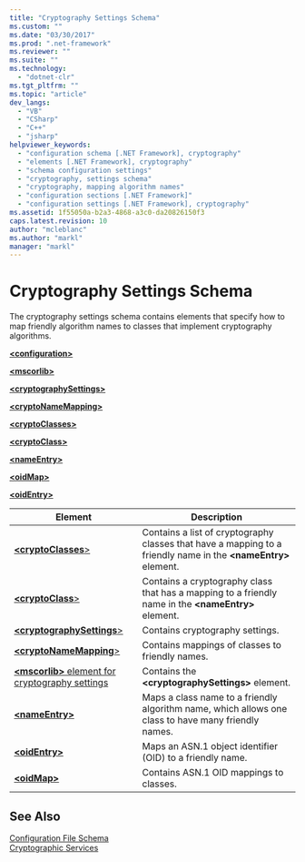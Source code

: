 ```yaml
---
title: "Cryptography Settings Schema"
ms.custom: ""
ms.date: "03/30/2017"
ms.prod: ".net-framework"
ms.reviewer: ""
ms.suite: ""
ms.technology: 
  - "dotnet-clr"
ms.tgt_pltfrm: ""
ms.topic: "article"
dev_langs: 
  - "VB"
  - "CSharp"
  - "C++"
  - "jsharp"
helpviewer_keywords: 
  - "configuration schema [.NET Framework], cryptography"
  - "elements [.NET Framework], cryptography"
  - "schema configuration settings"
  - "cryptography, settings schema"
  - "cryptography, mapping algorithm names"
  - "configuration sections [.NET Framework]"
  - "configuration settings [.NET Framework], cryptography"
ms.assetid: 1f55050a-b2a3-4868-a3c0-da20826150f3
caps.latest.revision: 10
author: "mcleblanc"
ms.author: "markl"
manager: "markl"
---
```

# Cryptography Settings Schema
The cryptography settings schema contains elements that specify how to map friendly algorithm names to classes that implement cryptography algorithms.  
  
 [**\<configuration>**](../../../../../docs/framework/configure-apps/file-schema/configuration-element.md)  
  
 [**\<mscorlib>**](../../../../../docs/framework/configure-apps/file-schema/cryptography/mscorlib-element-for-cryptography-settings.md)  
  
 [**\<cryptographySettings>**](../../../../../docs/framework/configure-apps/file-schema/cryptography/cryptographysettings-element.md)  
  
 [**\<cryptoNameMapping>**](../../../../../docs/framework/configure-apps/file-schema/cryptography/cryptonamemapping-element.md)  
  
 [**\<cryptoClasses>**](../../../../../docs/framework/configure-apps/file-schema/cryptography/cryptoclasses-element.md)  
  
 [**\<cryptoClass>**](../../../../../docs/framework/configure-apps/file-schema/cryptography/cryptoclass-element.md)  
  
 [**\<nameEntry>**](../../../../../docs/framework/configure-apps/file-schema/cryptography/nameentry-element.md)  
  
 [**\<oidMap>**](../../../../../docs/framework/configure-apps/file-schema/cryptography/oidmap-element.md)  
  
 [**\<oidEntry>**](../../../../../docs/framework/configure-apps/file-schema/cryptography/oidentry-element.md)  
  
|Element|Description|  
|-------------|-----------------|  
|[**\<cryptoClasses**>](../../../../../docs/framework/configure-apps/file-schema/cryptography/cryptoclasses-element.md)|Contains a list of cryptography classes that have a mapping to a friendly name in the **\<nameEntry>** element.|  
|[**\<cryptoClass**>](../../../../../docs/framework/configure-apps/file-schema/cryptography/cryptoclass-element.md)|Contains a cryptography class that has a mapping to a friendly name in the **\<nameEntry>** element.|  
|[**\<cryptographySettings**>](../../../../../docs/framework/configure-apps/file-schema/cryptography/cryptographysettings-element.md)|Contains cryptography settings.|  
|[**\<cryptoNameMapping**>](../../../../../docs/framework/configure-apps/file-schema/cryptography/cryptonamemapping-element.md)|Contains mappings of classes to friendly names.|  
|[**\<mscorlib>** element for cryptography settings](../../../../../docs/framework/configure-apps/file-schema/cryptography/mscorlib-element-for-cryptography-settings.md)|Contains the **\<cryptographySettings>** element.|  
|[**\<nameEntry>**](../../../../../docs/framework/configure-apps/file-schema/cryptography/nameentry-element.md)|Maps a class name to a friendly algorithm name, which allows one class to have many friendly names.|  
|[**\<oidEntry>**](../../../../../docs/framework/configure-apps/file-schema/cryptography/oidentry-element.md)|Maps an ASN.1 object identifier (OID) to a friendly name.|  
|[**\<oidMap>**](../../../../../docs/framework/configure-apps/file-schema/cryptography/oidmap-element.md)|Contains ASN.1 OID mappings to classes.|  
  
## See Also  
 [Configuration File Schema](../../../../../docs/framework/configure-apps/file-schema/index.md)   
 [Cryptographic Services](../../../../../docs/standard/security/cryptographic-services.md)
